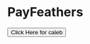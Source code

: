 # PayFeathers
<button onclick="https://trollzonly.github.io/Cinfo.github.io/';">
      Click Here for caleb
